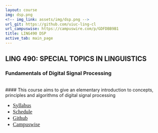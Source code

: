 ```yaml
---
layout: course
img: dsp.png
<!-- img_link: assets/img/dsp.png -->
url_git: https://github.com/uiuc-ling-cl
url_campuswise: https://campuswire.com/p/GDFDBB9B1
title: LING490 DSP
active_tab: main_page 
---
```


## LING 490: SPECIAL TOPICS IN LINGUISTICS
### Fundamentals of Digital Signal Processing
<br/>
#### This course aims to give an elementary introduction to concepts, principles and algorithms of digital signal processing

* <span style="font-family:Papyrus; font-size:1.2em;">[Syllabus](syllabus.html)</span>
* <span style="font-family:Papyrus; font-size:1.2em;">[Schedule](schedule.html)</span>
* <span style="font-family:Papyrus; font-size:1.2em;">[Github](https://github.com/uiuc-ling-cl)</span>
* <span style="font-family:Papyrus; font-size:1.2em;">[Campuswise](https://campuswire.com/p/GDFDBB9B1)</span>
